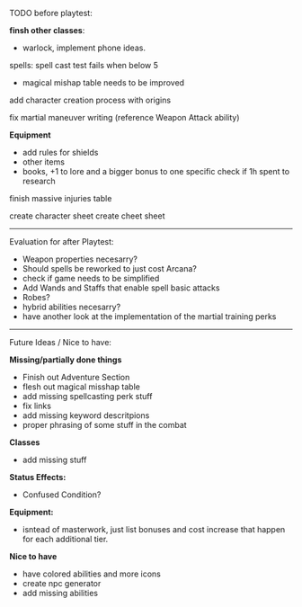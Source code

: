 TODO before playtest:

**finsh other classes**:
- warlock, implement phone ideas.

spells: spell cast test fails when below 5
  - magical mishap table needs to be improved

add character creation process with origins

fix martial maneuver writing (reference Weapon Attack ability)

**Equipment**
- add rules for shields
- other items
- books, +1 to lore and a bigger bonus to one specific check if 1h spent to research

finish massive injuries table

create character sheet
create cheet sheet
___________________________________________________________
Evaluation for after Playtest:

- Weapon properties necesarry?
- Should spells be reworked to just cost Arcana?
- check if game needs to be simplified
- Add Wands and Staffs that enable spell basic attacks
- Robes?
- hybrid abilities necesarry?
- have another look at the implementation of the martial training perks
___________________________________________________________
Future Ideas / Nice to have:

**Missing/partially done things**
- Finish out Adventure Section
- flesh out magical misshap table
- add missing spellcasting perk stuff
- fix links
- add missing keyword descritpions
- proper phrasing of some stuff in the combat

**Classes**
- add missing stuff

**Status Effects:**
- Confused Condition?

**Equipment:**
- isntead of masterwork, just list bonuses and cost increase that happen for each additional tier.

**Nice to have**
- have colored abilities and more icons
- create npc generator
- add missing abilities